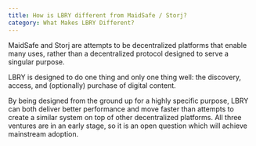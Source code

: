 ```yaml
---
title: How is LBRY different from MaidSafe / Storj?
category: What Makes LBRY Different?
---
```

MaidSafe and Storj are attempts to be decentralized platforms that enable many uses, rather than a decentralized protocol designed to serve a singular purpose.

LBRY is designed to do one thing and only one thing well: the discovery, access, and (optionally) purchase of digital content.

By being designed from the ground up for a highly specific purpose, LBRY can both deliver better performance and move faster than attempts to create a similar system on top of other decentralized platforms. All three ventures are in an early stage, so it is an open question which will achieve mainstream adoption.
